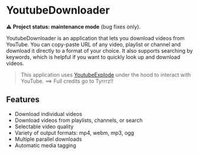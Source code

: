 # YoutubeDownloader

⚠️ **Project status: maintenance mode** (bug fixes only).

YoutubeDownloader is an application that lets you download videos from YouTube.
You can copy-paste URL of any video, playlist or channel and download it directly to a format of your choice.
It also supports searching by keywords, which is helpful if you want to quickly look up and download videos.

> This application uses [YoutubeExplode](https://github.com/Tyrrrz/YoutubeExplode) under the hood to interact with YouTube.
==> Full credits go to Tyrrrz!!

## Features

- Download individual videos
- Download videos from playlists, channels, or search
- Selectable video quality
- Variety of output formats: mp4, webm, mp3, ogg
- Multiple parallel downloads
- Automatic media tagging
